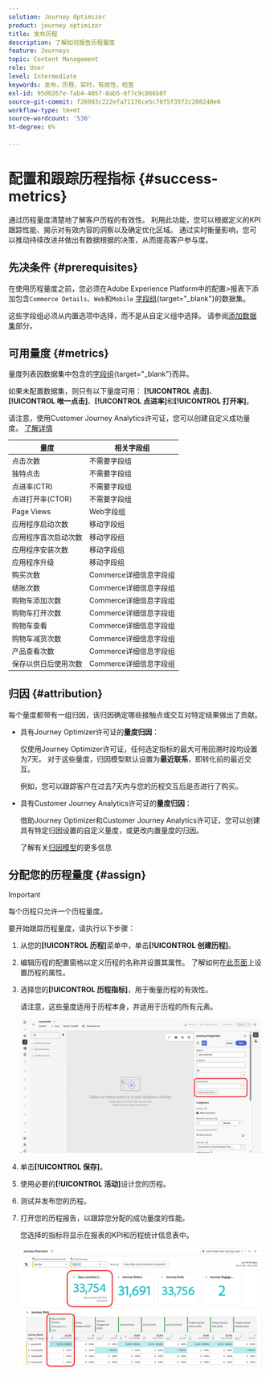 ```yaml
---
solution: Journey Optimizer
product: journey optimizer
title: 发布历程
description: 了解如何报告历程量度
feature: Journeys
topic: Content Management
role: User
level: Intermediate
keywords: 发布，历程，实时，有效性，检查
exl-id: 95d0267e-fab4-4057-8ab5-6f7c9c866b0f
source-git-commit: f26083c222efa71176ce5c78f5f35f2c208240e6
workflow-type: tm+mt
source-wordcount: '530'
ht-degree: 6%

---
```


# 配置和跟踪历程指标 {#success-metrics}

通过历程量度清楚地了解客户历程的有效性。 利用此功能，您可以根据定义的KPI跟踪性能、揭示对有效内容的洞察以及确定优化区域。 通过实时衡量影响，您可以推动持续改进并做出有数据根据的决策，从而提高客户参与度。

## 先决条件 {#prerequisites}

在使用历程量度之前，您必须在Adobe Experience Platform中的配置>报表下添加包含`Commerce Details`、`Web`和`Mobile` [字段组](https://experienceleague.adobe.com/docs/experience-platform/xdm/tutorials/create-schema-ui.html?lang=zh_Hans#field-group){target="_blank"}的数据集。

这些字段组必须从内置选项中选择，而不是从自定义组中选择。 请参阅[添加数据集](../reports/reporting-configuration.md#add-datasets)部分。

## 可用量度 {#metrics}

量度列表因数据集中包含的[字段组](https://experienceleague.adobe.com/docs/experience-platform/xdm/tutorials/create-schema-ui.html?lang=zh_Hans#field-group){target="_blank"}而异。

如果未配置数据集，则只有以下量度可用： **[!UICONTROL 点击]**、**[!UICONTROL 唯一点击]**、**[!UICONTROL 点进率]**&#x200B;和&#x200B;**[!UICONTROL 打开率]**。

请注意，使用Customer Journey Analytics许可证，您可以创建自定义成功量度。 [了解详情](https://experienceleague.adobe.com/en/docs/analytics-platform/using/cja-components/cja-calcmetrics/cm-workflow/participation-metric)


| 量度 | 相关字段组 |
|-|-|
| 点击次数 | 不需要字段组 |
| 独特点击 | 不需要字段组 |
| 点进率(CTR) | 不需要字段组 |
| 点进打开率(CTOR) | 不需要字段组 |
| Page Views | Web字段组 |
| 应用程序启动次数 | 移动字段组 |
| 应用程序首次启动次数 | 移动字段组 |
| 应用程序安装次数 | 移动字段组 |
| 应用程序升级 | 移动字段组 |
| 购买次数 | Commerce详细信息字段组 |
| 结账次数 | Commerce详细信息字段组 |
| 购物车添加次数 | Commerce详细信息字段组 |
| 购物车打开次数 | Commerce详细信息字段组 |
| 购物车查看 | Commerce详细信息字段组 |
| 购物车减货次数 | Commerce详细信息字段组 |
| 产品查看次数 | Commerce详细信息字段组 |
| 保存以供日后使用次数 | Commerce详细信息字段组 |

## 归因 {#attribution}

每个量度都带有一组归因，该归因确定哪些接触点或交互对特定结果做出了贡献。

* 具有Journey Optimizer许可证的&#x200B;**量度归因**：

  仅使用Journey Optimizer许可证，任何选定指标的最大可用回溯时段均设置为7天。 对于这些量度，归因模型默认设置为&#x200B;**最近联系**，即转化前的最近交互。

  例如，您可以跟踪客户在过去7天内与您的历程交互后是否进行了购买。

* 具有Customer Journey Analytics许可证的&#x200B;**量度归因**：

  借助Journey Optimizer和Customer Journey Analytics许可证，您可以创建具有特定归因设置的自定义量度，或更改内置量度的归因。

  了解有关[归因模型](https://experienceleague.adobe.com/en/docs/analytics-platform/using/cja-dataviews/component-settings/attribution#attribution-models)的更多信息

## 分配您的历程量度 {#assign}

>[!IMPORTANT]
>
>每个历程只允许一个历程量度。

要开始跟踪历程量度，请执行以下步骤：

1. 从您的&#x200B;**[!UICONTROL 历程]**&#x200B;菜单中，单击&#x200B;**[!UICONTROL 创建历程]**。

1. 编辑历程的配置窗格以定义历程的名称并设置其属性。 了解如何在[此页面](../building-journeys/journey-properties.md)上设置历程的属性。

1. 选择您的&#x200B;**[!UICONTROL 历程指标]**，用于衡量历程的有效性。

   请注意，这些量度适用于历程本身，并适用于历程的所有元素。

   ![](assets/success_metric.png)

1. 单击&#x200B;**[!UICONTROL 保存]**。

1. 使用必要的&#x200B;**[!UICONTROL 活动]**&#x200B;设计您的历程。

1. 测试并发布您的历程。

1. 打开您的历程报告，以跟踪您分配的成功量度的性能。

   您选择的指标将显示在报表的KPI和历程统计信息表中。

   ![](assets/success_metric_2.png)

